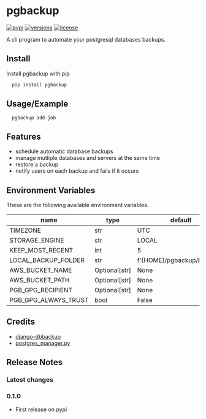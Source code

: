 # pgbackup

[![pypi](https://img.shields.io/pypi/v/foxglove-web.svg)](https://pypi.python.org/pypi/foxglove-web)
[![versions](https://img.shields.io/pypi/pyversions/foxglove-web.svg)](https://github.com/samuelcolvin/foxglove)
[![license](https://img.shields.io/github/license/samuelcolvin/foxglove.svg)](https://github.com/samuelcolvin/foxglove/blob/master/LICENSE)

A cli program to automate your postgresql databases backups.

## Install

Install pgbackup with pip

```bash 
  pip install pgbackup
```
    
## Usage/Example

```shell
  pgbackup add-job
```

  
## Features

- schedule automatic database backups
- manage mutliple databases and servers at the same time
- restore a backup
- notify users on each backup and fails if it occurs

  
## Environment Variables
 
These are the following available environment variables.

| name                 | type          | default                    |
|----------------------|---------------|----------------------------|
| TIMEZONE             | str           | UTC                        |
| STORAGE_ENGINE       | str           | LOCAL                      |
| KEEP_MOST_RECENT     | int           | 5                          |
| LOCAL_BACKUP_FOLDER  | str           | f'{HOME}/pgbackup/backups' |
| AWS_BUCKET_NAME      | Optional[str] | None                       |
| AWS_BUCKET_PATH      | Optional[str] | None                       |
| PGB_GPG_RECIPIENT    | Optional[str] | None                       |
| PGB_GPG_ALWAYS_TRUST | bool          | False                      |

## Credits

- [django-dbbackup](https://github.com/django-dbbackup)
- [postgres_manager.py](https://gist.github.com/valferon/4d6ebfa8a7f3d4e84085183609d10f14)


## Release Notes

### Latest changes

### 0.1.0

- First release on pypi
